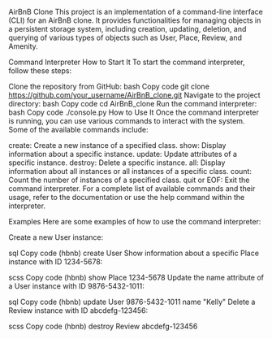 AirBnB Clone
This project is an implementation of a command-line interface (CLI) for an AirBnB clone. It provides functionalities for managing objects in a persistent storage system, including creation, updating, deletion, and querying of various types of objects such as User, Place, Review, and Amenity.

Command Interpreter
How to Start It
To start the command interpreter, follow these steps:

Clone the repository from GitHub:
bash
Copy code
git clone https://github.com/your_username/AirBnB_clone.git
Navigate to the project directory:
bash
Copy code
cd AirBnB_clone
Run the command interpreter:
bash
Copy code
./console.py
How to Use It
Once the command interpreter is running, you can use various commands to interact with the system. Some of the available commands include:

create: Create a new instance of a specified class.
show: Display information about a specific instance.
update: Update attributes of a specific instance.
destroy: Delete a specific instance.
all: Display information about all instances or all instances of a specific class.
count: Count the number of instances of a specified class.
quit or EOF: Exit the command interpreter.
For a complete list of available commands and their usage, refer to the documentation or use the help command within the interpreter.

Examples
Here are some examples of how to use the command interpreter:

Create a new User instance:

sql
Copy code
(hbnb) create User
Show information about a specific Place instance with ID 1234-5678:

scss
Copy code
(hbnb) show Place 1234-5678
Update the name attribute of a User instance with ID 9876-5432-1011:

sql
Copy code
(hbnb) update User 9876-5432-1011 name "Kelly"
Delete a Review instance with ID abcdefg-123456:

scss
Copy code
(hbnb) destroy Review abcdefg-123456
